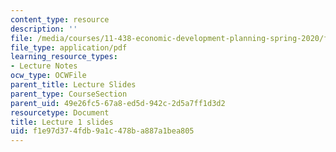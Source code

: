 ```yaml
---
content_type: resource
description: ''
file: /media/courses/11-438-economic-development-planning-spring-2020/f1e97d374fdb9a1c478ba887a1bea805_MIT11_438s20_lec1.pdf
file_type: application/pdf
learning_resource_types:
- Lecture Notes
ocw_type: OCWFile
parent_title: Lecture Slides
parent_type: CourseSection
parent_uid: 49e26fc5-67a8-ed5d-942c-2d5a7ff1d3d2
resourcetype: Document
title: Lecture 1 slides
uid: f1e97d37-4fdb-9a1c-478b-a887a1bea805
---
```

